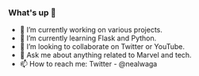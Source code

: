 ### What's up 👋

- 🔭 I’m currently working on various projects.
- 🌱 I’m currently learning Flask and Python.
- 👯 I’m looking to collaborate on Twitter or YouTube.
- 💬 Ask me about anything related to Marvel and tech.
- 📫 How to reach me: Twitter - @nealwaga
<!-- - 🤔 I’m looking for help with ... --!>
<!-- - ⚡ Fun fact: --!> 
